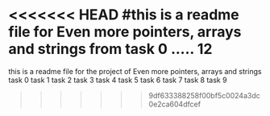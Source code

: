 <<<<<<< HEAD
#this is a readme file for Even more pointers, arrays and strings
from task 0 ..... 12
=======
this is a readme file for the project of Even more pointers, arrays and strings 
task 0
task 1
task 2
task 3
task 4
task 5
task 6 
task 7
task 8
task 9 
>>>>>>> 9df633388258f00bf5c0024a3dc0e2ca604dfcef

